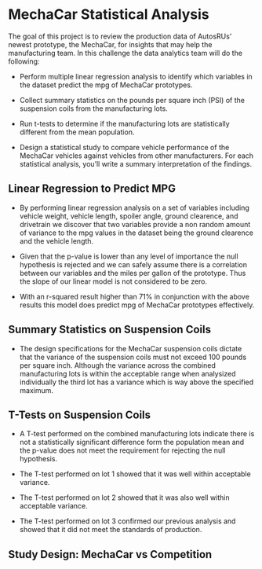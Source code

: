 # MechaCar Statistical Analysis

The goal of this project is to review the production data of AutosRUs’ newest prototype, 
the MechaCar, for insights that may help the manufacturing team. 
In this challenge the data analytics team will do the following:

- Perform multiple linear regression analysis to identify which variables in the dataset predict the mpg of 
MechaCar prototypes.

- Collect summary statistics on the pounds per square inch (PSI) of the suspension coils from the 
manufacturing lots.

- Run t-tests to determine if the manufacturing lots are statistically different from the mean population.

- Design a statistical study to compare vehicle performance of the MechaCar vehicles against vehicles from 
other manufacturers. For each statistical analysis, you’ll write a summary interpretation of the findings.


## Linear Regression to Predict MPG

- By performing linear regression analysis on a set of variables including vehicle weight, vehicle length, spoiler 
angle, ground clearence, and drivetrain we discover that two variables provide a non random amount of variance to
the mpg values in the dataset being the ground clearence and the vehicle length.

- Given that the p-value is lower than any level of importance the null hypothesis is rejected and we can safely assume
there is a correlation between our variables and the miles per gallon of the prototype. Thus the slope of our linear model is 
not considered to be zero.

- With an r-squared result higher than 71% in conjunction with the above results this model does predict mpg of MechaCar prototypes 
effectively.

## Summary Statistics on Suspension Coils

- The design specifications for the MechaCar suspension coils dictate that the variance of the suspension coils must not exceed 100 pounds per square inch. Although the variance across the combined manufacturing lots is within the acceptable range when analysized individually the third lot 
has a variance which is way above the specified maximum.

## T-Tests on Suspension Coils

- A T-test performed on the combined manufacturing lots indicate there is not a statistically significant difference form the population mean
and the p-value does not meet the requirement for rejecting the null hypothesis.


- The T-test performed on lot 1 showed that it was well within acceptable variance.


- The T-test performed on lot 2 showed that it was also well within acceptable variance.


- The T-test performed on lot 3  confirmed our previous analysis and showed that it did not meet the standards of production.

## Study Design: MechaCar vs Competition

